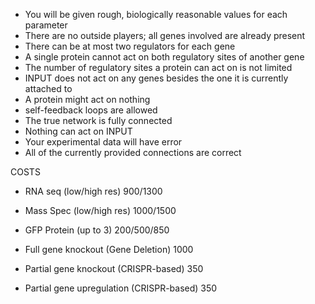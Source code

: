 * You will be given rough, biologically reasonable values for each parameter
* There are no outside players; all genes involved are already present
* There can be at most two regulators for each gene
* A single protein cannot act on both regulatory sites of another gene
* The number of regulatory sites a protein can act on is not limited
* INPUT does not act on any genes besides the one it is currently attached to
* A protein might act on nothing
* self-feedback loops are allowed
* The true network is fully connected
* Nothing can act on INPUT
* Your experimental data will have error
* All of the currently provided connections are correct



COSTS
* RNA seq (low/high res)			900/1300
* Mass Spec (low/high res)			1000/1500
* GFP Protein (up to 3)				200/500/850

* Full gene knockout (Gene Deletion)		1000 
* Partial gene knockout (CRISPR-based)		350
* Partial gene upregulation (CRISPR-based)	350
